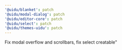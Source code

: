 ```yaml
---
'@uidu/blanket': patch
'@uidu/modal-dialog': patch
'@uidu/editor-core': patch
'@uidu/select': patch
'@uidu/themes-uidu': patch
---
```


Fix modal overflow and scrollbars, fix select creatable"
